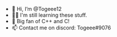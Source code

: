 - 👋 Hi, I’m @Togeee12
- 👨‍🏫 I'm still learning these stuff.
- 💽 Big fan of C++ and C!
- 📫 Contact me on discord: Togeee#9076

